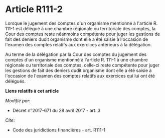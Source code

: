 # Article R111-2

Lorsque le jugement des comptes d'un organisme mentionné à l'article R. 111-1 est délégué à une chambre régionale ou
territoriale des comptes, la Cour des comptes reste néanmoins compétente pour juger les gestions de fait des deniers dudit
organisme dont elle a été saisie à l'occasion de l'examen des comptes relatifs aux exercices antérieurs à la délégation.

Au terme de la délégation par la Cour des comptes du jugement des comptes d'un organisme mentionné à l'article R. 111-1 à une
chambre régionale ou territoriale des comptes, celle-ci reste compétente pour juger les gestions de fait des deniers dudit
organisme dont elle a été saisie à l'occasion de l'examen des comptes relatifs aux exercices qui lui ont été délégués.

**Liens relatifs à cet article**

_Modifié par_:

  - Décret n°2017-671 du 28 avril 2017 - art. 3

_Cite_:

  - Code des juridictions financières - art. R111-1
